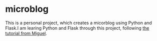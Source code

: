 microblog
=========
This is a personal project, which creates a micorblog using Python and Flask.I am learing Python and Flask through this project, following [the tutorial from Miguel](http://blog.miguelgrinberg.com/post/the-flask-mega-tutorial-part-i-hello-world).

